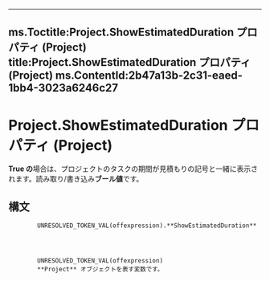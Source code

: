 

---
ms.Toctitle:Project.ShowEstimatedDuration プロパティ (Project)
title:Project.ShowEstimatedDuration プロパティ (Project)
ms.ContentId:2b47a13b-2c31-eaed-1bb4-3023a6246c27
---
# Project.ShowEstimatedDuration プロパティ (Project)




**True の**場合は、プロジェクトのタスクの期間が見積もりの記号と一緒に表示されます。読み取り/書き込み**ブール値**です。

## 構文

            UNRESOLVED_TOKEN_VAL(offexpression).**ShowEstimatedDuration**




            UNRESOLVED_TOKEN_VAL(offexpression)
            **Project** オブジェクトを表す変数です。





